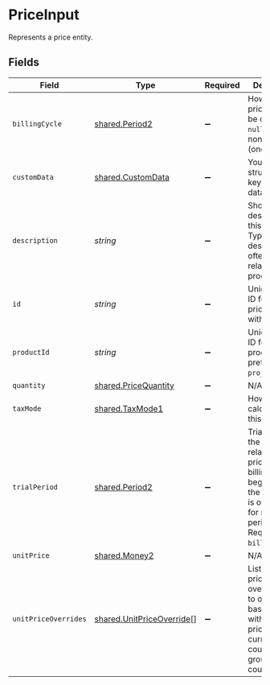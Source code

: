 # PriceInput

Represents a price entity.


## Fields

| Field                                                                                                                                                             | Type                                                                                                                                                              | Required                                                                                                                                                          | Description                                                                                                                                                       | Example                                                                                                                                                           |
| ----------------------------------------------------------------------------------------------------------------------------------------------------------------- | ----------------------------------------------------------------------------------------------------------------------------------------------------------------- | ----------------------------------------------------------------------------------------------------------------------------------------------------------------- | ----------------------------------------------------------------------------------------------------------------------------------------------------------------- | ----------------------------------------------------------------------------------------------------------------------------------------------------------------- |
| `billingCycle`                                                                                                                                                    | [shared.Period2](../../../sdk/models/shared/period2.md)                                                                                                           | :heavy_minus_sign:                                                                                                                                                | How often this price should be charged. `null` if price is non-recurring (one-time).                                                                              |                                                                                                                                                                   |
| `customData`                                                                                                                                                      | [shared.CustomData](../../../sdk/models/shared/customdata.md)                                                                                                     | :heavy_minus_sign:                                                                                                                                                | Your own structured key-value data.                                                                                                                               |                                                                                                                                                                   |
| `description`                                                                                                                                                     | *string*                                                                                                                                                          | :heavy_minus_sign:                                                                                                                                                | Short description for this price. Typically describes how often the related product bills.                                                                        |                                                                                                                                                                   |
| `id`                                                                                                                                                              | *string*                                                                                                                                                          | :heavy_minus_sign:                                                                                                                                                | Unique Paddle ID for this price, prefixed with `pri_`.                                                                                                            | pri_01gsz8z1q1n00f12qt82y31smh                                                                                                                                    |
| `productId`                                                                                                                                                       | *string*                                                                                                                                                          | :heavy_minus_sign:                                                                                                                                                | Unique Paddle ID for this product, prefixed with `pro_`.                                                                                                          | pro_01gsz97mq9pa4fkyy0wqenepkz                                                                                                                                    |
| `quantity`                                                                                                                                                        | [shared.PriceQuantity](../../../sdk/models/shared/pricequantity.md)                                                                                               | :heavy_minus_sign:                                                                                                                                                | N/A                                                                                                                                                               |                                                                                                                                                                   |
| `taxMode`                                                                                                                                                         | [shared.TaxMode1](../../../sdk/models/shared/taxmode1.md)                                                                                                         | :heavy_minus_sign:                                                                                                                                                | How tax is calculated for this price.                                                                                                                             |                                                                                                                                                                   |
| `trialPeriod`                                                                                                                                                     | [shared.Period2](../../../sdk/models/shared/period2.md)                                                                                                           | :heavy_minus_sign:                                                                                                                                                | Trial period for the product related to this price. The billing cycle begins once the trial period is over. `null` for no trial period. Requires `billing_cycle`. |                                                                                                                                                                   |
| `unitPrice`                                                                                                                                                       | [shared.Money2](../../../sdk/models/shared/money2.md)                                                                                                             | :heavy_minus_sign:                                                                                                                                                | N/A                                                                                                                                                               |                                                                                                                                                                   |
| `unitPriceOverrides`                                                                                                                                              | [shared.UnitPriceOverride](../../../sdk/models/shared/unitpriceoverride.md)[]                                                                                     | :heavy_minus_sign:                                                                                                                                                | List of unit price overrides. Use to override the base price with a custom price and currency for a country or group of countries.                                |                                                                                                                                                                   |